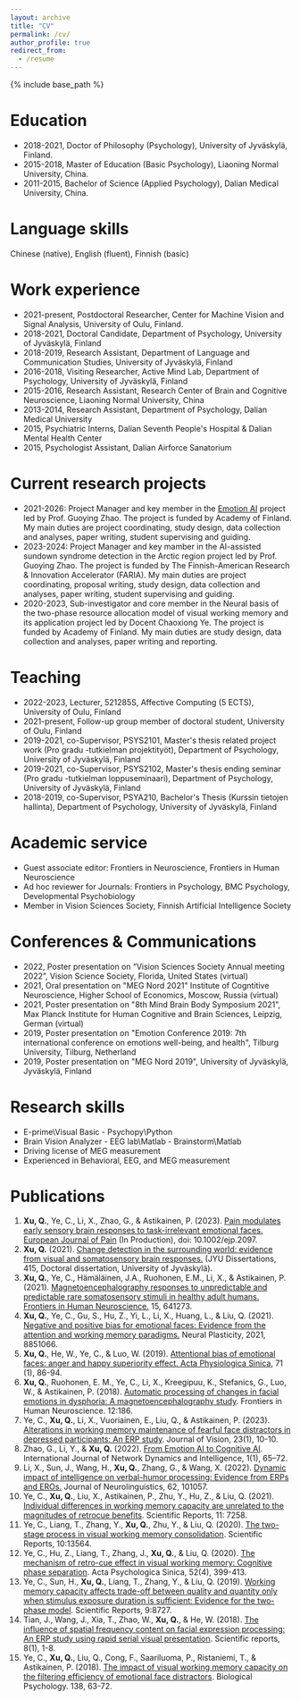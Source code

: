```yaml
---
layout: archive
title: "CV"
permalink: /cv/
author_profile: true
redirect_from:
  - /resume
---
```


{% include base_path %}

Education
======
* 2018-2021, Doctor of Philosophy (Psychology), University of Jyväskylä, Finland. 
* 2015-2018, Master of Education (Basic Psychology), Liaoning Normal University, China.
* 2011-2015, Bachelor of Science (Applied Psychology), Dalian Medical University, China. 

Language skills
======
Chinese (native), English (fluent), Finnish (basic)

Work experience
======
* 2021-present, Postdoctoral Researcher, Center for Machine Vision and Signal Analysis, University of Oulu, Finland.
* 2018-2021, Doctoral Candidate, Department of Psychology, University of Jyväskylä, Finland
* 2018-2019, Research Assistant, Department of Language and Communication Studies, University of Jyväskylä, Finland
* 2016-2018, Visiting Researcher, Active Mind Lab, Department of Psychology, University of Jyväskylä, Finland
* 2015-2016, Research Assistant, Research Center of Brain and Cognitive Neuroscience, Liaoning Normal University, China
* 2013-2014, Research Assistant, Department of Psychology, Dalian Medical University
* 2015, Psychiatric Interns, Dalian Seventh People's Hospital & Dalian Mental Health Center
* 2015, Psychologist Assistant, Dalian Airforce Sanatorium
  
Current research projects
======
- 2021-2026: Project Manager and key member in the [Emotion AI](https://emotion-ai.rahtiapp.fi/) project led by Prof. Guoying Zhao. The project is funded by Academy of Finland. My main duties are project coordinating, study design, data collection and analyses, paper writing, student supervising and guiding.
- 2023-2024: Project Manager and key mamber in the AI-assisted sundown syndrome detection in the Arctic region project led by Prof. Guoying Zhao. The project is funded by The Finnish-American Research & Innovation Accelerator (FARIA). My main duties are project coordinating, proposal writing, study design, data collection and analyses, paper writing, student supervising and guiding. 
- 2020-2023, Sub-investigator and core member in the Neural basis of the two-phase resource allocation model of visual working memory and its application project led by Docent Chaoxiong Ye. The project is funded by Academy of Finland. My main duties are study design, data collection and analyses, paper writing and reporting.

Teaching
======
- 2022-2023, Lecturer, 521285S, Affective Computing (5 ECTS), University of Oulu, Finland
- 2021-present, Follow-up group member of doctoral student, University of Oulu, Finland
- 2019-2021, co-Supervisor, PSYS2101, Master's thesis related project work (Pro gradu -tutkielman projektityöt), Department of Psychology, University of Jyväskylä, Finland 
- 2019-2021, co-Supervisor, PSYS2102, Master's thesis ending seminar (Pro gradu -tutkielman loppuseminaari), Department of Psychology, University of Jyväskylä, Finland 
- 2018-2019, co-Supervisor, PSYA210, Bachelor's Thesis (Kurssin tietojen hallinta), Department of Psychology, University of Jyväskylä, Finland 

Academic service
======
- Guest associate editor: Frontiers in Neuroscience, Frontiers in Human Neuroscience
- Ad hoc reviewer for Journals:  Frontiers in Psychology, BMC Psychology, Developmental Psychobiology
- Member in Vision Sciences Society, Finnish Artificial Intelligence Society

Conferences & Communications
======
- 2022, Poster presentation on “Vision Sciences Society Annual meeting 2022”, Vision Science Society, Florida, United States (virtual) 
- 2021, Oral presentation on "MEG Nord 2021" Institute of Cogntitive Neuroscience, Higher School of Economics, Moscow, Russia (virtual) 
- 2021, Poster presentation on "8th Mind Brain Body Symposium 2021", Max Planck Institute for Human Cognitive and Brain Sciences, Leipzig, German (virtual) 
- 2019, Poster presentation on "Emotion Conference 2019: 7th international conference on emotions well-being, and health", Tilburg University, Tilburg, Netherland 
- 2019, Poster presentation on "MEG Nord 2019", University of Jyväskylä, Jyväskylä, Finland

Research skills
======
- E-prime\Visual Basic       - Psychopy\Python                            
- Brain Vision Analyzer      - EEG lab\Matlab      - Brainstorm\Matlab          
- Driving license of MEG measurement                          
- Experienced in Behavioral, EEG, and MEG measurement

Publications
======
1.	**Xu, Q.**, Ye, C., Li, X., Zhao, G., & Astikainen, P. (2023). [Pain modulates early sensory brain responses to task-irrelevant emotional faces. European Journal of Pain](https://onlinelibrary.wiley.com/doi/epdf/10.1002/ejp.2097) (In Production), doi: 10.1002/ejp.2097.
2.	**Xu, Q.** (2021). [Change detection in the surrounding world: evidence from visual and somatosensory brain responses.](http://urn.fi/URN:ISBN:978-951-39-8791-6) (JYU Dissertations, 415, Doctoral dissertation, University of Jyväskylä).
3.	**Xu, Q.**, Ye, C., Hämäläinen, J.A., Ruohonen, E.M., Li, X., & Astikainen, P. (2021). [Magnetoencephalography responses to unpredictable and predictable rare somatosensory stimuli in healthy adult humans. Frontiers in Human Neuroscience.](https://www.frontiersin.org/articles/10.3389/fnhum.2021.641273/full) 15, 641273. 
4.	**Xu, Q.**, Ye, C., Gu, S., Hu, Z., Yi, L., Li, X., Huang, L., & Liu, Q. (2021). [Negative and positive bias for emotional faces: Evidence from the attention and working memory paradigms.](https://www.hindawi.com/journals/np/2021/8851066/) Neural Plasticity, 2021, 8851066. 
5.	**Xu, Q.**, He, W., Ye, C., & Luo, W. (2019). [Attentional bias of emotional faces: anger and happy superiority effect. Acta Physiologica Sinica](https://www.researchgate.net/publication/331482831_Attentional_bias_processing_mechanism_of_emotional_faces_anger_and_happiness_superiority_effects), 71 (1), 86-94. 
6.	**Xu, Q.**, Ruohonen, E. M., Ye, C., Li, X., Kreegipuu, K., Stefanics, G., Luo, W., & Astikainen, P. (2018). [Automatic processing of changes in facial emotions in dysphoria: A magnetoencephalography study](https://www.frontiersin.org/articles/10.3389/fnhum.2018.00186/full). Frontiers in Human Neuroscience. 12:186. 
7.	Ye, C., **Xu, Q.**, Li, X., Vuoriainen, E., Liu, Q., & Astikainen, P. (2023). [Alterations in working memory maintenance of fearful face distractors in depressed participants: An ERP study](https://jov.arvojournals.org/article.aspx?articleid=2785293). Journal of Vision, 23(1), 10-10.
8.	Zhao, G., Li, Y., & **Xu, Q.** (2022). [From Emotion AI to Cognitive AI](https://www.sciltp.com/journals/ijndi/article/view/115). International Journal of Network Dynamics and Intelligence, 1(1), 65–72.
9.	Li, X., Sun, J., Wang, H., **Xu, Q.**, Zhang, G., & Wang, X. (2022). [Dynamic impact of intelligence on verbal-humor processing: Evidence from ERPs and EROs.](https://doi.org/10.1016/j.jneuroling.2022.101057) Journal of Neurolinguistics, 62, 101057.
10.	Ye, C., **Xu, Q.**, Liu, X., Astikainen, P., Zhu, Y., Hu, Z., & Liu, Q. (2021). [Individual differences in working memory capacity are unrelated to the magnitudes of retrocue benefits](https://www.nature.com/articles/s41598-021-86515-5). Scientific Reports, 11: 7258.
11.	Ye, C., Liang, T., Zhang, Y., **Xu, Q.**, Zhu, Y., & Liu, Q. (2020). [The two-stage process in visual working memory consolidation](https://www.nature.com/articles/s41598-020-70418-y). Scientific Reports, 10:13564.
12.	Ye, C., Hu, Z., Liang, T., Zhang, J., **Xu, Q.**, & Liu, Q. (2020). [The mechanism of retro-cue effect in visual working memory: Cognitive phase separation](http://journal.psych.ac.cn/xlxb/EN/10.3724/SP.J.1041.2020.00399). Acta Psychologica Sinica, 52(4), 399-413.
13.	Ye, C., Sun, H., **Xu, Q.**, Liang, T., Zhang, Y., & Liu, Q. (2019). [Working memory capacity affects trade-off between quality and quantity only when stimulus exposure duration is sufficient: Evidence for the two-phase model](https://www.nature.com/articles/s41598-019-44998-3). Scientific Reports, 9:8727.
14.	Tian, J., Wang, J., Xia, T., Zhao, W., **Xu, Q.**, & He, W. (2018). [The influence of spatial frequency content on facial expression processing: An ERP study using rapid serial visual presentation](https://www.nature.com/articles/s41598-018-20467-1). Scientific reports, 8(1), 1-8.
15.	Ye, C., **Xu, Q.**, Liu, Q., Cong, F., Saariluoma, P., Ristaniemi, T., & Astikainen, P. (2018). [The impact of visual working memory capacity on the filtering efficiency of emotional face distractors](https://doi.org/10.1016/j.biopsycho.2018.08.009). Biological Psychology. 138, 63-72. 

  

